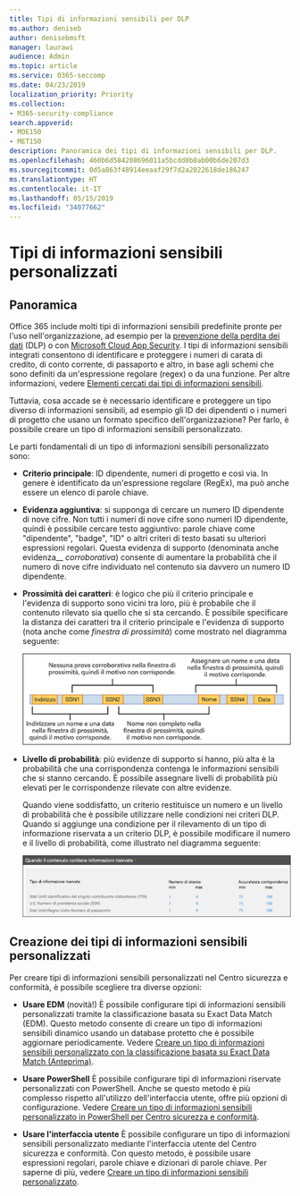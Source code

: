 ```yaml
---
title: Tipi di informazioni sensibili per DLP
ms.author: deniseb
author: denisebmsft
manager: laurawi
audience: Admin
ms.topic: article
ms.service: O365-seccomp
ms.date: 04/23/2019
localization_priority: Priority
ms.collection:
- M365-security-compliance
search.appverid:
- MOE150
- MET150
description: Panoramica dei tipi di informazioni sensibili per DLP.
ms.openlocfilehash: 460b6d584208696011a5bcdd0b8ab00b6de207d3
ms.sourcegitcommit: 0d5a863f48914eeaaf29f7d2a2022618de186247
ms.translationtype: HT
ms.contentlocale: it-IT
ms.lasthandoff: 05/15/2019
ms.locfileid: "34077662"
---
```

# <a name="custom-sensitive-information-types"></a>Tipi di informazioni sensibili personalizzati

## <a name="overview"></a>Panoramica

Office 365 include molti tipi di informazioni sensibili predefinite pronte per l'uso nell'organizzazione, ad esempio per la [prevenzione della perdita dei dati](data-loss-prevention-policies.md) (DLP) o con [Microsoft Cloud App Security](https://docs.microsoft.com/cloud-app-security). I tipi di informazioni sensibili integrati consentono di identificare e proteggere i numeri di carata di credito, di conto corrente, di passaporto e altro, in base agli schemi che sono definiti da un'espressione regolare (regex) o da una funzione. Per altre informazioni, vedere [Elementi cercati dai tipi di informazioni sensibili](what-the-sensitive-information-types-look-for.md).

Tuttavia, cosa accade se è necessario identificare e proteggere un tipo diverso di informazioni sensibili, ad esempio gli ID dei dipendenti o i numeri di progetto che usano un formato specifico dell'organizzazione? Per farlo, è possibile creare un tipo di informazioni sensibili personalizzato.

Le parti fondamentali di un tipo di informazioni sensibili personalizzato sono:

- **Criterio principale**: ID dipendente, numeri di progetto e così via. In genere è identificato da un'espressione regolare (RegEx), ma può anche essere un elenco di parole chiave.

- **Evidenza aggiuntiva**: si supponga di cercare un numero ID dipendente di nove cifre. Non tutti i numeri di nove cifre sono numeri ID dipendente, quindi è possibile cercare testo aggiuntivo: parole chiave come "dipendente", "badge", "ID" o altri criteri di testo basati su ulteriori espressioni regolari. Questa evidenza di supporto (denominata anche evidenza__ _corroborativa_) consente di aumentare la probabilità che il numero di nove cifre individuato nel contenuto sia davvero un numero ID dipendente.

- **Prossimità dei caratteri**: è logico che più il criterio principale e l'evidenza di supporto sono vicini tra loro, più è probabile che il contenuto rilevato sia quello che si sta cercando. È possibile specificare la distanza dei caratteri tra il criterio principale e l'evidenza di supporto (nota anche come _finestra di prossimità_) come mostrato nel diagramma seguente:

    ![Diagramma dell'evidenza corroborativa e della finestra di prossimità](media/dc68e38e-dfa1-45b8-b204-89c8ba121f96.png)

- **Livello di probabilità**: più evidenze di supporto si hanno, più alta è la probabilità che una corrispondenza contenga le informazioni sensibili che si stanno cercando. È possibile assegnare livelli di probabilità più elevati per le corrispondenze rilevate con altre evidenze.

  Quando viene soddisfatto, un criterio restituisce un numero e un livello di probabilità che è possibile utilizzare nelle condizioni nei criteri DLP. Quando si aggiunge una condizione per il rilevamento di un tipo di informazione riservata a un criterio DLP, è possibile modificare il numero e il livello di probabilità, come illustrato nel diagramma seguente:

    ![Numero di istanze e opzioni di precisione di corrispondenza](media/11d0b51e-7c3f-4cc6-96d8-b29bcdae1aeb.png)

## <a name="creating-custom-sensitive-information-types"></a>Creazione dei tipi di informazioni sensibili personalizzati

Per creare tipi di informazioni sensibili personalizzati nel Centro sicurezza e conformità, è possibile scegliere tra diverse opzioni:

- **Usare EDM** (novità!) È possibile configurare tipi di informazioni sensibili personalizzati tramite la classificazione basata su Exact Data Match (EDM). Questo metodo consente di creare un tipo di informazioni sensibili dinamico usando un database protetto che è possibile aggiornare periodicamente. Vedere [Creare un tipo di informazioni sensibili personalizzato con la classificazione basata su Exact Data Match (Anteprima)](create-custom-sensitive-info-type-edm.md).

- **Usare PowerShell** È possibile configurare tipi di informazioni riservate personalizzati con PowerShell. Anche se questo metodo è più complesso rispetto all'utilizzo dell'interfaccia utente, offre più opzioni di configurazione. Vedere [Creare un tipo di informazioni sensibili personalizzato in PowerShell per Centro sicurezza e conformità](create-a-custom-sensitive-information-type-in-scc-powershell.md).

- **Usare l'interfaccia utente** È possibile configurare un tipo di informazioni sensibili personalizzato mediante l'interfaccia utente del Centro sicurezza e conformità. Con questo metodo, è possibile usare espressioni regolari, parole chiave e dizionari di parole chiave. Per saperne di più, vedere [Creare un tipo di informazioni sensibili personalizzato](create-a-custom-sensitive-information-type.md).



